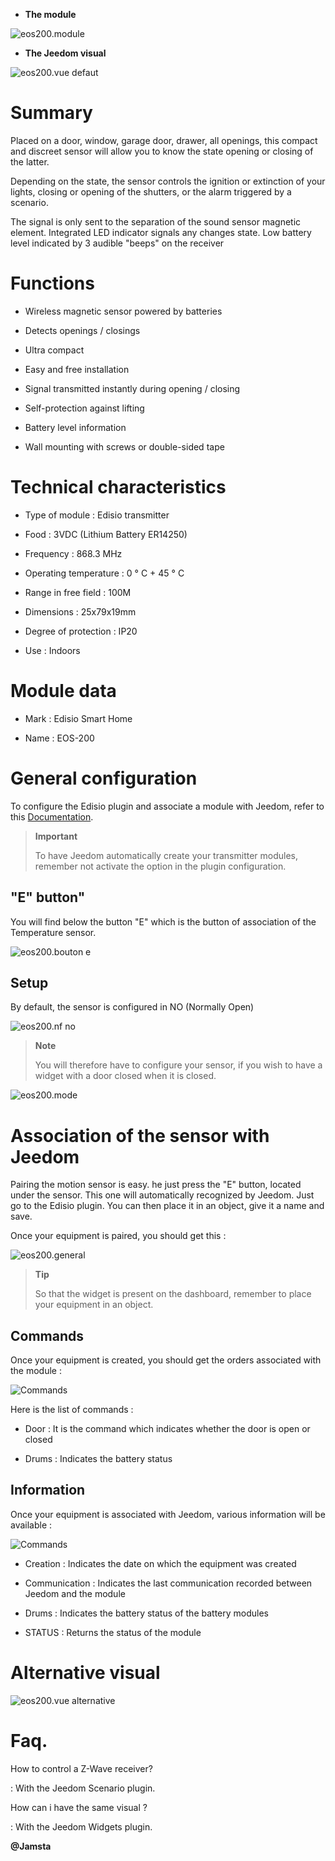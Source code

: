 -   **The module**

![eos200.module](images/eos200/eos200.module.jpg)

-   **The Jeedom visual**

![eos200.vue defaut](images/eos200/eos200.vue-defaut.jpg)

Summary 
======

Placed on a door, window, garage door, drawer, all openings, this
compact and discreet sensor will allow you to know the state
opening or closing of the latter.

Depending on the state, the sensor controls the ignition or extinction of your
lights, closing or opening of the shutters, or the
alarm triggered by a scenario.

The signal is only sent to the separation of the sound sensor
magnetic element. Integrated LED indicator signals any changes
state. Low battery level indicated by 3 audible "beeps" on the
receiver

Functions 
=========

-   Wireless magnetic sensor powered by batteries

-   Detects openings / closings

-   Ultra compact

-   Easy and free installation

-   Signal transmitted instantly during opening / closing

-   Self-protection against lifting

-   Battery level information

-   Wall mounting with screws or double-sided tape

Technical characteristics 
===========================

-   Type of module : Edisio transmitter

-   Food : 3VDC (Lithium Battery ER14250)

-   Frequency : 868.3 MHz

-   Operating temperature : 0 ° C + 45 ° C

-   Range in free field : 100M

-   Dimensions : 25x79x19mm

-   Degree of protection : IP20

-   Use : Indoors

Module data 
=================

-   Mark : Edisio Smart Home

-   Name : EOS-200

General configuration 
======================

To configure the Edisio plugin and associate a module with Jeedom,
refer to this
[Documentation](https://www.jeedom.fr/doc/documentation/plugins/edisio/en_US/edisio.html).

> **Important**
>
> To have Jeedom automatically create your transmitter modules, remember
> not activate the option in the plugin configuration.

"E" button" 
----------

You will find below the button "E" which is the button of association of the
Temperature sensor.

![eos200.bouton e](images/eos200/eos200.bouton-e.jpg)

Setup 
-------------

By default, the sensor is configured in NO (Normally Open)

![eos200.nf no](images/eos200/eos200.nf-no.jpg)

> **Note**
>
> You will therefore have to configure your sensor, if you wish to have a
> widget with a door closed when it is closed.

![eos200.mode](images/eos200/eos200.mode.jpg)

Association of the sensor with Jeedom 
===============================

Pairing the motion sensor is easy. he
just press the "E" button, located under the sensor. This one will
automatically recognized by Jeedom. Just go to the
Edisio plugin. You can then place it in an object, give it a
name and save.

Once your equipment is paired, you should get this :

![eos200.general](images/eos200/eos200.general.jpg)

> **Tip**
>
> So that the widget is present on the dashboard, remember to place
> your equipment in an object.

Commands 
---------

Once your equipment is created, you should get the orders
associated with the module :

![Commands](images/eos200/eos200.commandes.jpg)

Here is the list of commands :

-   Door : It is the command which indicates whether the door is open or
    closed

-   Drums : Indicates the battery status

Information 
------------

Once your equipment is associated with Jeedom, various information will be
available :

![Commands](images/eos200/eos200.informations.jpg)

-   Creation : Indicates the date on which the equipment was created

-   Communication : Indicates the last communication recorded between
    Jeedom and the module

-   Drums : Indicates the battery status of the battery modules

-   STATUS : Returns the status of the module

Alternative visual 
=================

![eos200.vue alternative](images/eos200/eos200.vue-alternative.jpg)

Faq. 
======

How to control a Z-Wave receiver?

:   With the Jeedom Scenario plugin.

How can i have the same visual ?

:   With the Jeedom Widgets plugin.

**@Jamsta**
